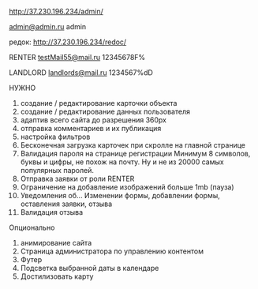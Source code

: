 

http://37.230.196.234/admin/

admin@admin.ru
admin

редок: http://37.230.196.234/redoc/


RENTER
testMail55@mail.ru
12345678F%


LANDLORD
landlords@mail.ru
1234567%dD


НУЖНО
1. создание / редактирование карточки объекта
2. создание / редактирование данных пользователя
3. адаптив всего сайта до разрешения 360px
4. отправка комментариев и их публикация
5. настройка фильтров
6. Бесконечная загрузка карточек при скролле на главной странице
7. Валидация пароля на странице регистрации Минимум 8 символов, буквы и цифры, не похож на почту. Ну и не из 20000 самых популярных паролей.
8. Отправка заявки от роли RENTER
9. Ограничение на добавление изображений больше 1mb (пауза)
10. Уведомления об... Изменении формы, добавлении формы, оставления заявки, отзыва
11. Валидация отзыва

Опционально
1. анимирование сайта
2. Страница администратора по управлению контентом
3. Футер
4. Подсветка выбранной даты в календаре
5. Достилизовать карту